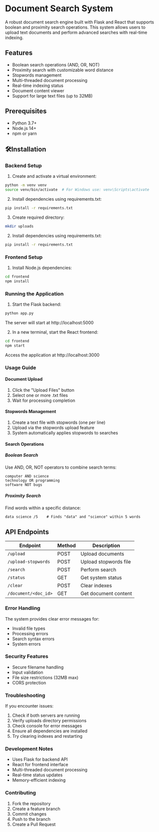 # Document Search System

A robust document search engine built with Flask and React that supports boolean and proximity search operations. This system allows users to upload text documents and perform advanced searches with real-time indexing.

## Features

- Boolean search operations (AND, OR, NOT)
- Proximity search with customizable word distance
- Stopwords management
- Multi-threaded document processing
- Real-time indexing status
- Document content viewer
- Support for large text files (up to 32MB)

## Prerequisites

- Python 3.7+
- Node.js 14+
- npm or yarn

## 🛠Installation

### Backend Setup

1. Create and activate a virtual environment:
```bash
python -m venv venv
source venv/bin/activate  # For Windows use: venv\Scripts\activate
```

2. Install dependencies using requirements.txt:
```bash
pip install -r requirements.txt
```

3. Create required directory:
```bash
mkdir uploads
```

2. Install dependencies using requirements.txt:
```bash
pip install -r requirements.txt
```

### Frontend Setup

1. Install Node.js dependencies:
```bash
cd frontend
npm install
```

### Running the Application

1. Start the Flask backend:
```bash
python app.py
```
The server will start at http://localhost:5000

2. In a new terminal, start the React frontend:
```bash
cd frontend
npm start
```
Access the application at http://localhost:3000


### Usage Guide

#### Document Upload

1. Click the "Upload Files" button
2. Select one or more .txt files
3. Wait for processing completion

#### Stopwords Management

1. Create a text file with stopwords (one per line)
2. Upload via the stopwords upload feature
3. System automatically applies stopwords to searches

#### Search Operations

##### Boolean Search
Use AND, OR, NOT operators to combine search terms:

```
computer AND science
technology OR programming
software NOT bugs
```


##### Proximity Search
Find words within a specific distance:

```
data science /5    # Finds "data" and "science" within 5 words
```

## API Endpoints

| Endpoint | Method | Description |
|----------|--------|-------------|
| `/upload` | POST | Upload documents |
| `/upload-stopwords` | POST | Upload stopwords file |
| `/search` | POST | Perform search |
| `/status` | GET | Get system status |
| `/clear` | POST | Clear indexes |
| `/document/<doc_id>` | GET | Get document content |

### Error Handling
The system provides clear error messages for:

- Invalid file types
- Processing errors
- Search syntax errors
- System errors

### Security Features

- Secure filename handling
- Input validation
- File size restrictions (32MB max)
- CORS protection

### Troubleshooting
If you encounter issues:

1. Check if both servers are running
2. Verify uploads directory permissions
3. Check console for error messages
4. Ensure all dependencies are installed
5. Try clearing indexes and restarting

### Development Notes

- Uses Flask for backend API
- React for frontend interface
- Multi-threaded document processing
- Real-time status updates
- Memory-efficient indexing

### Contributing

1. Fork the repository
2. Create a feature branch
3. Commit changes
4. Push to the branch
5. Create a Pull Request

